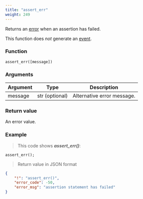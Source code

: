 ```yaml
---
title: "assert_err"
weight: 249
---
```


Returns an [error](../../data-types/error) when an assertion has failed.

This function does *not* generate an [event](../../overview/events).

### Function

`assert_err([message])`

### Arguments

Argument | Type | Description
-------- | ---- | -----------
message | str (optional) | Alternative error message.

### Return value

An error value.

### Example

> This code shows ***assert_err()***:

```thingsdb,json_response
assert_err();
```

> Return value in JSON format

```json
{
    "!": "assert_err()",
    "error_code": -50,
    "error_msg": "assertion statement has failed"
}
```
